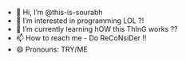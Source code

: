 - 👋 Hi, I’m @this-is-sourabh
- 👀 I’m interested in programming LOL ?!
- 🌱 I’m currently learning hOW this ThInG works ??
- 📫 How to reach me - Do ReCoNsiDer !!
- 😄 Pronouns: TRY/ME 


<!---
this-is-sourabh/this-is-sourabh is a ✨ special ✨ repository because its `README.md` (this file) appears on your GitHub profile.
You can click the Preview link to take a look at your changes.
--->

